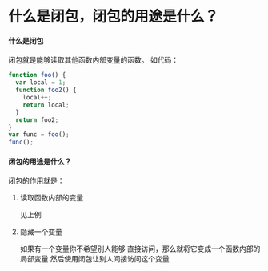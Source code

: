 # 什么是闭包，闭包的用途是什么？
#### 什么是闭包
闭包就是能够读取其他函数内部变量的函数。
如代码：
````javascript
function foo() {
  var local = 1;
  function foo2() {
    local++;
    return local;
  }
  return foo2;
}
var func = foo();
func();
````
#### 闭包的用途是什么？
闭包的作用就是：
1. 读取函数内部的变量
    
    见上例
2. 隐藏一个变量
    
    如果有一个变量你不希望别人能够
    直接访问，那么就将它变成一个函数内部的局部变量
    然后使用闭包让别人间接访问这个变量